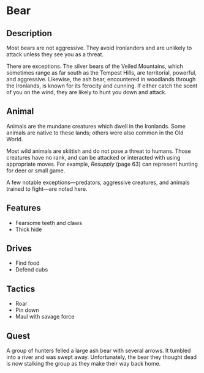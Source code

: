 # Bear

## Description
Most bears are not aggressive. They avoid Ironlanders and are unlikely to attack unless they see you as a threat.

There are exceptions. The silver bears of the Veiled Mountains, which sometimes range as far south as the Tempest Hills, are territorial, powerful, and aggressive. Likewise, the ash bear, encountered in woodlands through the Ironlands, is known for its ferocity and cunning. If either catch the scent of you on the wind, they are likely to hunt you down and attack.

## Animal
Animals are the mundane creatures which dwell in the Ironlands. Some animals are native to these lands; others were also common in the Old World.

Most wild animals are skittish and do not pose a threat to humans. Those creatures have no rank, and can be attacked or interacted with using appropriate moves. For example, *Resupply* (page 63) can represent hunting for deer or small game.

A few notable exceptions—predators, aggressive creatures, and animals trained to fight—are noted here.

## Features
 - Fearsome teeth and claws
 - Thick hide

## Drives
 - Find food
 - Defend cubs

## Tactics
 - Roar
 - Pin down
 - Maul with savage force

## Quest
A group of hunters felled a large ash bear with several arrows. It tumbled into a river and was swept away. Unfortunately, the bear they thought dead is now stalking the group as they make their way back home.



